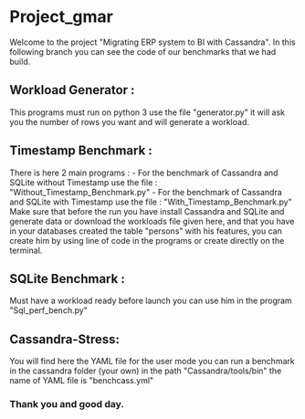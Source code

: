 # Project_gmar
 
Welcome to the project "Migrating ERP system to BI with Cassandra". In this following branch you can see the code of our benchmarks that we had build.

## Workload Generator :

This programs must run on python 3 use the file "generator.py" it will ask you the number of rows you want and will generate a workload.

## Timestamp Benchmark :

There is here 2 main programs :
      - For the benchmark of Cassandra and SQLite without Timestamp use the file : "Without_Timestamp_Benchmark.py"
      - For the benchmark of Cassandra and SQLite with Timestamp use the file : "With_Timestamp_Benchmark.py"
Make sure that before the run you have install Cassandra and SQLite and generate data or download the workloads file given here, and that you have in your databases created the table "persons" with his features, you can create him by using line of code in the programs or create directly on the terminal.

## SQLite Benchmark :

Must have a workload ready before launch you can use him in the program "Sql_perf_bench.py"

## Cassandra-Stress:

You will find here the YAML file for the user mode you can run a benchmark in the cassandra folder (your own) in the path "Cassandra/tools/bin" the name of YAML file is "benchcass.yml"



### Thank you and good day.



